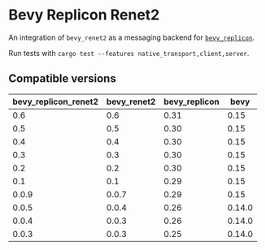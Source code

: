 # Bevy Replicon Renet2

An integration of `bevy_renet2` as a messaging backend for [`bevy_replicon`](https://github.com/projectharmonia/bevy_replicon).

Run tests with `cargo test --features native_transport,client,server`.

## Compatible versions

| bevy_replicon_renet2 | bevy_renet2 | bevy_replicon | bevy   |
|----------------------|-------------|---------------|--------|
| 0.6                  | 0.6         | 0.31          | 0.15   |
| 0.5                  | 0.5         | 0.30          | 0.15   |
| 0.4                  | 0.4         | 0.30          | 0.15   |
| 0.3                  | 0.3         | 0.30          | 0.15   |
| 0.2                  | 0.2         | 0.30          | 0.15   |
| 0.1                  | 0.1         | 0.29          | 0.15   |
| 0.0.9                | 0.0.7       | 0.29          | 0.15   |
| 0.0.5                | 0.0.4       | 0.26          | 0.14.0 |
| 0.0.4                | 0.0.3       | 0.26          | 0.14.0 |
| 0.0.3                | 0.0.3       | 0.25          | 0.14.0 |
